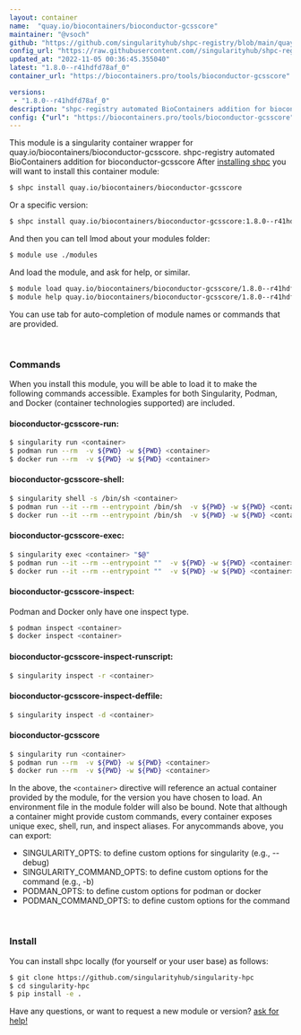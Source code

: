 ```yaml
---
layout: container
name:  "quay.io/biocontainers/bioconductor-gcsscore"
maintainer: "@vsoch"
github: "https://github.com/singularityhub/shpc-registry/blob/main/quay.io/biocontainers/bioconductor-gcsscore/container.yaml"
config_url: "https://raw.githubusercontent.com//singularityhub/shpc-registry/main/quay.io/biocontainers/bioconductor-gcsscore/container.yaml"
updated_at: "2022-11-05 00:36:45.355040"
latest: "1.8.0--r41hdfd78af_0"
container_url: "https://biocontainers.pro/tools/bioconductor-gcsscore"

versions:
 - "1.8.0--r41hdfd78af_0"
description: "shpc-registry automated BioContainers addition for bioconductor-gcsscore"
config: {"url": "https://biocontainers.pro/tools/bioconductor-gcsscore", "maintainer": "@vsoch", "description": "shpc-registry automated BioContainers addition for bioconductor-gcsscore", "latest": {"1.8.0--r41hdfd78af_0": "sha256:73528548613d36b1c4bdba34b3da925040ebe8195830fb79a076a3941218cd4e"}, "tags": {"1.8.0--r41hdfd78af_0": "sha256:73528548613d36b1c4bdba34b3da925040ebe8195830fb79a076a3941218cd4e"}, "docker": "quay.io/biocontainers/bioconductor-gcsscore"}
---
```


This module is a singularity container wrapper for quay.io/biocontainers/bioconductor-gcsscore.
shpc-registry automated BioContainers addition for bioconductor-gcsscore
After [installing shpc](#install) you will want to install this container module:


```bash
$ shpc install quay.io/biocontainers/bioconductor-gcsscore
```

Or a specific version:

```bash
$ shpc install quay.io/biocontainers/bioconductor-gcsscore:1.8.0--r41hdfd78af_0
```

And then you can tell lmod about your modules folder:

```bash
$ module use ./modules
```

And load the module, and ask for help, or similar.

```bash
$ module load quay.io/biocontainers/bioconductor-gcsscore/1.8.0--r41hdfd78af_0
$ module help quay.io/biocontainers/bioconductor-gcsscore/1.8.0--r41hdfd78af_0
```

You can use tab for auto-completion of module names or commands that are provided.

<br>

### Commands

When you install this module, you will be able to load it to make the following commands accessible.
Examples for both Singularity, Podman, and Docker (container technologies supported) are included.

#### bioconductor-gcsscore-run:

```bash
$ singularity run <container>
$ podman run --rm  -v ${PWD} -w ${PWD} <container>
$ docker run --rm  -v ${PWD} -w ${PWD} <container>
```

#### bioconductor-gcsscore-shell:

```bash
$ singularity shell -s /bin/sh <container>
$ podman run --it --rm --entrypoint /bin/sh  -v ${PWD} -w ${PWD} <container>
$ docker run --it --rm --entrypoint /bin/sh  -v ${PWD} -w ${PWD} <container>
```

#### bioconductor-gcsscore-exec:

```bash
$ singularity exec <container> "$@"
$ podman run --it --rm --entrypoint ""  -v ${PWD} -w ${PWD} <container> "$@"
$ docker run --it --rm --entrypoint ""  -v ${PWD} -w ${PWD} <container> "$@"
```

#### bioconductor-gcsscore-inspect:

Podman and Docker only have one inspect type.

```bash
$ podman inspect <container>
$ docker inspect <container>
```

#### bioconductor-gcsscore-inspect-runscript:

```bash
$ singularity inspect -r <container>
```

#### bioconductor-gcsscore-inspect-deffile:

```bash
$ singularity inspect -d <container>
```



#### bioconductor-gcsscore

```bash
$ singularity run <container>
$ podman run --rm  -v ${PWD} -w ${PWD} <container>
$ docker run --rm  -v ${PWD} -w ${PWD} <container>
```


In the above, the `<container>` directive will reference an actual container provided
by the module, for the version you have chosen to load. An environment file in the
module folder will also be bound. Note that although a container
might provide custom commands, every container exposes unique exec, shell, run, and
inspect aliases. For anycommands above, you can export:

 - SINGULARITY_OPTS: to define custom options for singularity (e.g., --debug)
 - SINGULARITY_COMMAND_OPTS: to define custom options for the command (e.g., -b)
 - PODMAN_OPTS: to define custom options for podman or docker
 - PODMAN_COMMAND_OPTS: to define custom options for the command

<br>

### Install

You can install shpc locally (for yourself or your user base) as follows:

```bash
$ git clone https://github.com/singularityhub/singularity-hpc
$ cd singularity-hpc
$ pip install -e .
```

Have any questions, or want to request a new module or version? [ask for help!](https://github.com/singularityhub/singularity-hpc/issues)